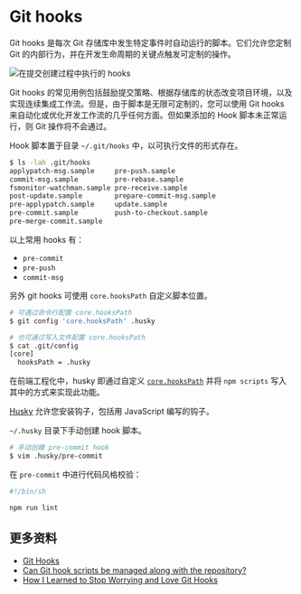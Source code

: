 # Git hooks

Git hooks 是每次 Git 存储库中发生特定事件时自动运行的脚本。它们允许您定制 Git 的内部行为，并在开发生命周期的关键点触发可定制的操作。

![在提交创建过程中执行的 hooks](https://wac-cdn.atlassian.com/dam/jcr:ac22adee-d740-4216-a92a-33c14b5623e5/01.svg?cdnVersion=396)

Git hooks 的常见用例包括鼓励提交策略、根据存储库的状态改变项目环境，以及实现连续集成工作流。但是，由于脚本是无限可定制的，您可以使用 Git hooks 来自动化或优化开发工作流的几乎任何方面。但如果添加的 Hook 脚本未正常运行，则 Git 操作将不会通过。

Hook 脚本置于目录 `~/.git/hooks` 中，以可执行文件的形式存在。

```bash
$ ls -lah .git/hooks
applypatch-msg.sample     pre-push.sample
commit-msg.sample         pre-rebase.sample
fsmonitor-watchman.sample pre-receive.sample
post-update.sample        prepare-commit-msg.sample
pre-applypatch.sample     update.sample
pre-commit.sample         push-to-checkout.sample
pre-merge-commit.sample
```

以上常用 hooks 有：

- `pre-commit`
- `pre-push`
- `commit-msg`

另外 git hooks 可使用 `core.hooksPath` 自定义脚本位置。

```bash
# 可通过命令行配置 core.hooksPath
$ git config 'core.hooksPath' .husky

# 也可通过写入文件配置 core.hooksPath
$ cat .git/config
[core]
  hooksPath = .husky
```

在前端工程化中，husky 即通过自定义 [`core.hooksPath`](https://git-scm.com/docs/git-config#Documentation/git-config.txt-corehooksPath) 并将 `npm scripts` 写入其中的方式来实现此功能。

[Husky](https://github.com/typicode/husky) 允许您安装钩子，包括用 JavaScript 编写的钩子。

`~/.husky` 目录下手动创建 hook 脚本。

```bash
# 手动创建 pre-commit hook
$ vim .husky/pre-commit
```

在 `pre-commit` 中进行代码风格校验：

```bash
#!/bin/sh

npm run lint
```

## 更多资料

- [Git Hooks](https://www.atlassian.com/git/tutorials/git-hooks)
- [Can Git hook scripts be managed along with the repository?](https://stackoverflow.com/questions/427207/can-git-hook-scripts-be-managed-along-with-the-repository)
- [How I Learned to Stop Worrying and Love Git Hooks](https://css-tricks.com/how-i-learned-to-stop-worrying-and-love-git-hooks/)
